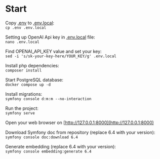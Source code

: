 # Start

Copy [.env](../.env) to [.env.local](../.env.local):  
```cp .env .env.local```  

Setting up OpenAI Api key in [.env.local](../.env.local) file:  
```nano .env.local```  

Find OPENAI_API_KEY value and set your key:  
```sed -i 's/sk-your-key-here/YOUR_KEY/g' .env.local```  

Install php dependencies:  
```composer install```

Start PostgreSQL database:  
```docker compose up -d```

Install migrations:  
```symfony console d:m:m --no-interaction```

Run the project:  
```symfony serve```  

Open your web browser on [http://127.0.0.1:8000](http://127.0.0.1:8000)  

Download Symfony doc from repository (replace 6.4 with your version):  
```symfony console doc:download 6.4```  

Generate embedding (replace 6.4 with your version):  
```symfony console embedding:generate 6.4```  
